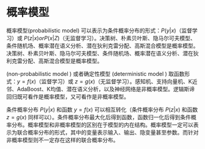 # 概率模型

概率模型(probabilistic model) 可以表示为条件概率分布的形式：$P(y|x)$（监督学习）或 $P(z|x)or P(x|Z)$（无监督学习）。决策树、朴素贝叶斯、隐马尔可夫模型、条件随机场、概率潜在语义分析、潜在狄利克雷分配、高斯混合模型是概率模型。决策树、朴素贝叶斯、隐马尔可夫模型、条件随机场、概率潜在语义分析、潜在狄利克雷分配、高斯混合模型是概率模型。

(non­-probabilistic model ) 或者确定性模型 (deterministic model ) 取函数形式：$y=f(x)$（监督学习）或 $z=g(x)$（无监督学习）。感知机、支持向量机、K近邻、AdaBoost、K均值、潜在语义分析，以及神经网络是非概率模型。逻辑斯谛回归既可看作是概率模型，又可看作是非概率模型。

条件概率分布 $P(y|x)$ 和函数 $y=f(x)$ 可以相互转化（条件概率分布 $P(z|x)$ 和函数 $z=g(x)$ 同样可以）。条件概率分布最大化后得到函数，函数归一化后得到条件概率分布。概率模型和非概率模型的区别在于模型的内在结构。概率模型一定可以表示为联合概率分布的形式，其中的变量表示输入、输出、隐变量甚至参数。而针对非概率模型则不一定存在这样的联合概率分布。